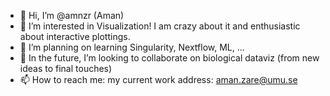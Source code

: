 - 👋 Hi, I’m @amnzr (Aman)
- 👀 I’m interested in Visualization! I am crazy about it and enthusiastic about interactive plottings. 
- 🌱 I’m planning on learning Singularity, Nextflow, ML, ... 
- 💞️ In the future, I’m looking to collaborate on biological dataviz (from new ideas to final touches)
- 📫 How to reach me: my current work address: aman.zare@umu.se

<!---
amnzr/amnzr is a ✨ special ✨ repository because its `README.md` (this file) appears on your GitHub profile.
You can click the Preview link to take a look at your changes.
--->
